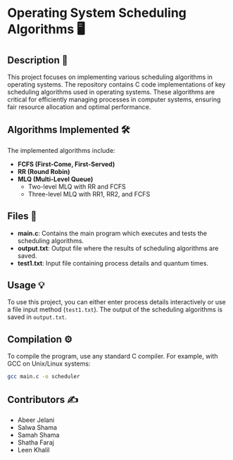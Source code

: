 # Operating System Scheduling Algorithms 🖥️

## Description 🔖

This project focuses on implementing various scheduling algorithms in operating systems. The repository contains C code implementations of key scheduling algorithms used in operating systems. These algorithms are critical for efficiently managing processes in computer systems, ensuring fair resource allocation and optimal performance.

## Algorithms Implemented 🛠️

The implemented algorithms include:
- **FCFS (First-Come, First-Served)**
- **RR (Round Robin)**
- **MLQ (Multi-Level Queue)**
  - Two-level MLQ with RR and FCFS
  - Three-level MLQ with RR1, RR2, and FCFS

## Files 📑

- **main.c**: Contains the main program which executes and tests the scheduling algorithms.
- **output.txt**: Output file where the results of scheduling algorithms are saved.
- **test1.txt**: Input file containing process details and quantum times.

## Usage 💡

To use this project, you can either enter process details interactively or use a file input method (`test1.txt`). The output of the scheduling algorithms is saved in `output.txt`.

## Compilation ⚙️

To compile the program, use any standard C compiler. For example, with GCC on Unix/Linux systems:

```bash
gcc main.c -o scheduler
```

## Contributors ✍️

- Abeer Jelani
- Salwa Shama
- Samah Shama
- Shatha Faraj
- Leen Khalil
